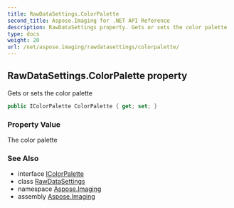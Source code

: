 ```yaml
---
title: RawDataSettings.ColorPalette
second_title: Aspose.Imaging for .NET API Reference
description: RawDataSettings property. Gets or sets the color palette
type: docs
weight: 20
url: /net/aspose.imaging/rawdatasettings/colorpalette/
---
```

## RawDataSettings.ColorPalette property

Gets or sets the color palette

```csharp
public IColorPalette ColorPalette { get; set; }
```

### Property Value

The color palette

### See Also

* interface [IColorPalette](../../icolorpalette/)
* class [RawDataSettings](../)
* namespace [Aspose.Imaging](../../rawdatasettings/)
* assembly [Aspose.Imaging](../../../)


